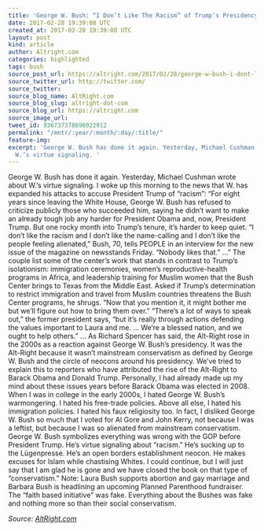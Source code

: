```yaml
---
title: 'George W. Bush: “I Don’t Like The Racism” of Trump’s Presidency'
date: 2017-02-28 19:39:08 UTC
created_at: 2017-02-28 19:39:08 UTC
layout: post
kind: article
author: Altright.com
categories: highlighted
tags: bush
source_post_url: https://altright.com/2017/02/28/george-w-bush-i-dont-like-the-racism-of-trumps-presidency/
source_twitter_url: http://twitter.com/
source_twitter:
source_blog_name: AltRight.com
source_blog_slug: altright-dot-com
source_blog_url: https://altright.com
source_image_url:
tweet_id: 836737378698022912
permalink: "/mntr/:year/:month/:day/:title/"
feature-img:
excerpt: 'George W. Bush has done it again. Yesterday, Michael Cushman wrote about
  W.’s virtue signaling. '
---
```

George W. Bush has done it again. Yesterday, Michael Cushman wrote about W.’s virtue signaling. I woke up this morning to the news that W. has expanded his attacks to accuse President Trump of “racism”: “For eight years since leaving the White House, George W. Bush has refused to criticize publicly those who succeeded him, saying he didn’t want to make an already tough job any harder for President Obama and, now, President Trump. But one rocky month into Trump’s tenure, it’s harder to keep quiet. “I don’t like the racism and I don’t like the name-calling and I don’t like the people feeling alienated,” Bush, 70, tells PEOPLE in an interview for the new issue of the magazine on newsstands Friday. “Nobody likes that.” …” The couple list some of the center’s work that stands in contrast to Trump’s isolationism: immigration ceremonies, women’s reproductive-health programs in Africa, and leadership training for Muslim women that the Bush Center brings to Texas from the Middle East. Asked if Trump’s determination to restrict immigration and travel from Muslim countries threatens the Bush Center programs, he shrugs. “Now that you mention it, it might bother me but we’ll figure out how to bring them over.” “There’s a lot of ways to speak out,” the former president says, “but it’s really through actions defending the values important to Laura and me. … We’re a blessed nation, and we ought to help others.” … As Richard Spencer has said, the Alt-Right rose in the 2000s as a reaction against George W. Bush’s presidency. It was the Alt-Right because it wasn’t mainstream conservatism as defined by George W. Bush and the circle of neocons around his presidency. We’ve tried to explain this to reporters who have attributed the rise of the Alt-Right to Barack Obama and Donald Trump. Personally, I had already made up my mind about these issues years before Barack Obama was elected in 2008. When I was in college in the early 2000s, I hated George W. Bush’s warmongering. I hated his free-trade policies. Above all else, I hated his immigration policies. I hated his faux religiosity too. In fact, I disliked George W. Bush so much that I voted for Al Gore and John Kerry, not because I was a leftist, but because I was so alienated from mainstream conservatism. George W. Bush symbolizes everything was wrong with the GOP before President Trump. He’s virtue signaling about “racism.” He’s sucking up to the Lügenpresse. He’s an open borders establishment neocon. He makes excuses for Islam while chastising Whites. I could continue, but I will just say that I am glad he is gone and we have closed the book on that type of “conservatism.” Note: Laura Bush supports abortion and gay marriage and Barbara Bush is headlining an upcoming Planned Parenthood fundraiser. The “faith based initiative” was fake. Everything about the Bushes was fake and nothing more so than their social conservatism.<div class="">
    <i>Source: <a href="https://altright.com">AltRight.com</a></i>
</div>
